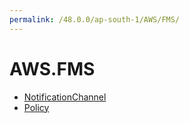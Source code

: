 ```yaml
---
permalink: /48.0.0/ap-south-1/AWS/FMS/
---
```


# AWS.FMS



* [NotificationChannel](NotificationChannel.md)
* [Policy](Policy.md)
